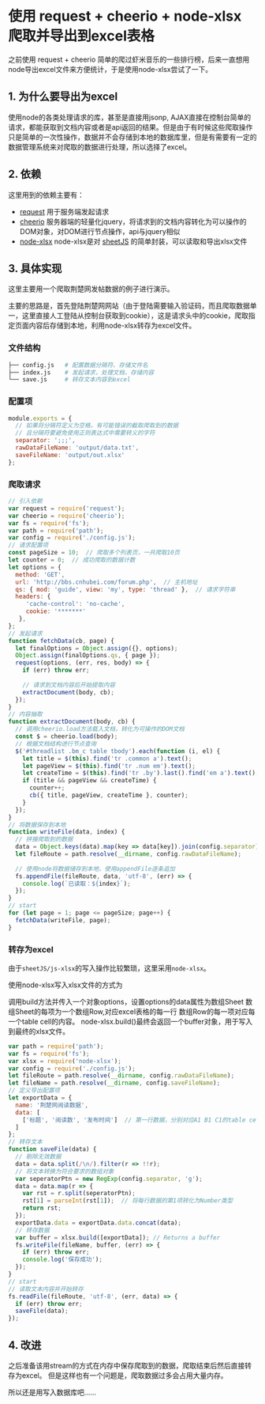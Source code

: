 # 使用 request + cheerio + node-xlsx 爬取并导出到excel表格

之前使用 request + cheerio 简单的爬过虾米音乐的一些排行榜，后来一直想用node导出excel文件来方便统计，于是使用node-xlsx尝试了一下。

## 1. 为什么要导出为excel
使用node的各类处理请求的库，甚至是直接用jsonp, AJAX直接在控制台简单的请求，都能获取到文档内容或者是api返回的结果。但是由于有时候这些爬取操作只是简单的一次性操作，数据并不会存储到本地的数据库里，但是有需要有一定的数据管理系统来对爬取的数据进行处理，所以选择了excel。

## 2. 依赖
这里用到的依赖主要有：

- [request](https://github.com/request/request) 用于服务端发起请求
- [cheerio](https://github.com/cheeriojs/cheerio) 服务器端的轻量化jquery，将请求到的文档内容转化为可以操作的DOM对象，对DOM进行节点操作，api与jquery相似
- [node-xlsx](https://github.com/mgcrea/node-xlsx) node-xlsx是对 [sheetJS](https://github.com/SheetJS/js-xlsx) 的简单封装，可以读取和导出xlsx文件

## 3. 具体实现

这里主要用一个爬取荆楚网发帖数据的例子进行演示。

主要的思路是，首先登陆荆楚网网站（由于登陆需要输入验证码，而且爬取数据单一，这里直接人工登陆从控制台获取到cookie），这是请求头中的cookie，爬取指定页面内容后存储到本地，利用node-xlsx转存为excel文件。

### 文件结构

```bash
├── config.js   # 配置数据分隔符、存储文件名
├── index.js    # 发起请求，处理文档，存储内容
└── save.js     # 转存文本内容到excel
```

### 配置项
```js
module.exports = {
  // 如果将分隔符定义为空格，有可能错误的截取爬取到的数据
  // 且分隔符要避免使用正则表达式中需要转义的字符
  separator: ';;;',
  rawDataFileName: 'output/data.txt',
  saveFileName: 'output/out.xlsx'
};
```

### 爬取请求
```js
// 引入依赖
var request = require('request');
var cheerio = require('cheerio');
var fs = require('fs');
var path = require('path');
var config = require('./config.js');
// 请求配置项
const pageSize = 10;  // 爬取多个列表页，一共爬取10页
let counter = 0;  // 成功爬取的数据计数
let options = {
  method: 'GET',
  url: 'http://bbs.cnhubei.com/forum.php',  // 主机地址
  qs: { mod: 'guide', view: 'my', type: 'thread' },  // 请求字符串
  headers: {
     'cache-control': 'no-cache',
     cookie: '*******'
   },
};
// 发起请求
function fetchData(cb, page) {
  let finalOptions = Object.assign({}, options);
  Object.assign(finalOptions.qs, { page });
  request(options, (err, res, body) => {
    if (err) throw err;
    
    // 请求到文档内容后开始提取内容
    extractDocument(body, cb);
  });
}
// 内容抽取
function extractDocument(body, cb) {
  // 调用cheerio.load方法载入文档，转化为可操作的DOM文档
  const $ = cheerio.load(body);
  // 根据文档结构进行节点查询
  $('#threadlist .bm_c table tbody').each(function (i, el) {
    let title = $(this).find('tr .common a').text();
    let pageView = $(this).find('tr .num em').text();
    let createTime = $(this).find('tr .by').last().find('em a').text();
    if (title && pageView && createTime) {
      counter++;
      cb({ title, pageView, createTime }, counter);
    }
  });
}
// 将数据保存到本地
function writeFile(data, index) {
  // 拼接爬取到的数据
  data = Object.keys(data).map(key => data[key]).join(config.separator) + '\n';
  let fileRoute = path.resolve(__dirname, config.rawDataFileName);
  
  // 使用node将数据储存到本地，使用appendFile逐条追加
  fs.appendFile(fileRoute, data, 'utf-8', (err) => {
    console.log(`已读取：${index}`);
  });
}
// start
for (let page = 1; page <= pageSize; page++) {
  fetchData(writeFile, page);
}
```

### 转存为excel
由于`sheetJS/js-xlsx`的写入操作比较繁琐，这里采用`node-xlsx`。

使用node-xlsx写入xlsx文件的方式为

调用build方法并传入一个对象options，设置options的data属性为数组Sheet
数组Sheet的每项为一个数组Row,对应excel表格的每一行
数组Row的每一项对应每一个table cell的内容。
node-xlsx.build()最终会返回一个buffer对象，用于写入到最终的xlsx文件。

```js
var path = require('path');
var fs = require('fs');
var xlsx = require('node-xlsx');
var config = require('./config.js');
let fileRoute = path.resolve(__dirname, config.rawDataFileName);
let fileName = path.resolve(__dirname, config.saveFileName);
// 定义导出配置项
let exportData = {
  name: '荆楚网阅读数据',
  data: [
    ['标题', '阅读数', '发布时间']  // 第一行数据，分别对应A1 B1 C1的table cell的内容，即单元格标题
  ]
};
// 转存文本
function saveFile(data) {
  // 剔除无效数据
  data = data.split(/\n/).filter(r => !!r);
  // 将文本转换为符合要求的数组对象
  var seperatorPtn = new RegExp(config.separator, 'g');
  data = data.map(r => {
    var rst = r.split(seperatorPtn);
    rst[1] = parseInt(rst[1]);  // 将每行数据的第1项转化为Number类型
    return rst;
  });
  exportData.data = exportData.data.concat(data);
  // 转存数据
  var buffer = xlsx.build([exportData]); // Returns a buffer
  fs.writeFile(fileName, buffer, (err) => {
    if (err) throw err;
    console.log('保存成功');
  });
}
// start
// 读取文本内容并开始转存
fs.readFile(fileRoute, 'utf-8', (err, data) => {
  if (err) throw err;
  saveFile(data);
});
```
## 4. 改进
之后准备该用stream的方式在内存中保存爬取到的数据，爬取结束后然后直接转存为excel。
但是这样也有一个问题是，爬取数据过多会占用大量内存。

所以还是用写入数据库吧……